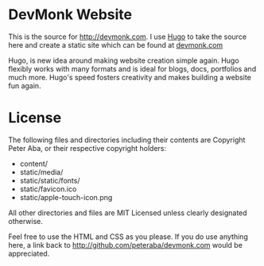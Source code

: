 # DevMonk Website

This is the source for http://devmonk.com. I use [Hugo](http://hugo.spf13.com) to
take the source here and create a static site which can be found at [devmonk.com](http://devmonk.com)

Hugo, is new idea around making website creation simple again. Hugo
flexibly works with many formats and is ideal for blogs, docs,
portfolios and much more. Hugo's speed fosters creativity and makes
building a website fun again.

# License

The following files and directories including their contents are Copyright Peter Aba, or their respective copyright holders:

* content/
* static/media/
* static/static/fonts/
* static/favicon.ico
* static/apple-touch-icon.png

All other directories and files are MIT Licensed unless clearly
designated otherwise.

Feel free to use the HTML and CSS as you please.
If you do use anything here, a link back to http://github.com/peteraba/devmonk.com would be appreciated.
